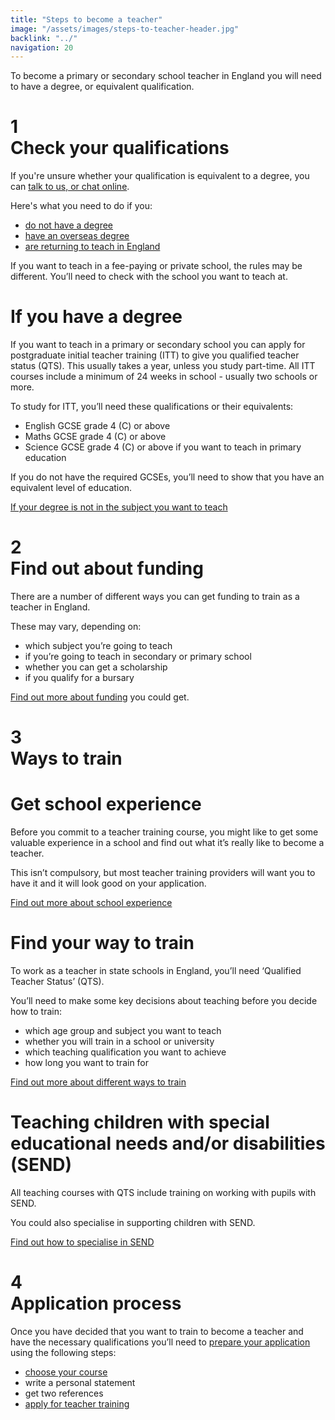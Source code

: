 ```yaml
---
title: "Steps to become a teacher"
image: "/assets/images/steps-to-teacher-header.jpg"
backlink: "../"
navigation: 20
---
```


<div class="content__right">
</div>

<div class="content__left">

<p id="steps" class="content-alert">To become a primary or secondary school teacher in England you will need to have a degree, or equivalent qualification.</p>

  
 <div data-controller="accordion">
  <div class="steps-header" id="step-1" data-action="click->accordion#toggle" data-target="accordion.header">
      <h1>
        <div class="steps-header__number"><span>1</span></div>
        Check your qualifications
        <i id="collapsable-icon-1" class="fas fa-chevron-up"></i>
      </h1>
  </div>
  <div id="collapsable-content-1" class="collapsable" data-target="accordion.content">

  <p>If you're unsure whether your qualification is equivalent to a degree, you can <a href="#talk-to-us">talk to us, or chat online</a>.</p> 

 <p>
    Here's what you need to do if you:
  </p>

  <ul>
  <li><span><a href="./if-you-need-to-get-the-right-qualifications#if-you-dont-have-a-degree">do not have a degree</a></span></li>
  <li><span><a href="/international-candidates">have an overseas degree</a></span></li>
  <li><span><a href="/returning-to-teaching">are returning to teach in England</a></span></li>
  </ul>
  
 <p>If you want to teach in a fee-paying or private school, the rules may be different. You’ll need to check with the school you want to teach at.</p>
 
  <h1>If you have a degree</h1>
      <p>
        If you want to teach in a primary or secondary school you can apply for postgraduate initial teacher training (ITT) to give you qualified teacher status (QTS).  This usually takes a year, unless you study part-time.  All ITT courses include a minimum of 24 weeks in school - usually two schools or more.
      </p>
      <p>
        To study for ITT, you’ll need these qualifications or their equivalents:
      </p>
      
   <ul>
      <li><span>English GCSE grade 4 (C) or above</span></li>
      <li><span>Maths GCSE grade 4 (C) or above</span></li>
      <li><span>Science GCSE grade 4 (C) or above if you want to teach in primary education</span></li>
  </ul>
  
   <p>
        If you do not have the required GCSEs, you’ll need to show that you have an equivalent level of education.
      </p>
      <a href="./if-you-need-to-get-the-right-qualifications#if-your-degree-is-not-in-the-subject-you-want-to-teach">If your degree is not in the subject you want to teach</a>
    </div>
    <div class="steps-header" id="step-2" data-action="click->accordion#toggle" data-target="accordion.header">
      <h1>
        <div class="steps-header__number"><span>2</span></div>
        Find out about funding
        <i id="collapsable-icon-2" class="fas fa-chevron-up"></i>
      </h1>
    </div>
    <div id="collapsable-content-2" class="collapsable" data-target="accordion.content">
      <p>
        There are a number of different ways you can get funding to train as a teacher in England.  
      </p>
      <p>
        These may vary, depending on: 
      </p>
      <ul>
        <li><span><span>which subject you’re going to teach</span></span></li>
        <li><span><span>if you’re going to teach in secondary or primary school</span></span></li>
        <li><span><span>whether you can get a scholarship</span></span></li>
        <li><span><span>if you qualify for a bursary</span></span></li>
      </ul>
      <p>
        <a href="../funding-your-training">Find out more about funding</a> you could get. 
      </p>
    </div>
    <div class="steps-header" id="step-3" data-action="click->accordion#toggle" data-target="accordion.header">
      <h1>
        <div class="steps-header__number"><span>3</span></div>
        Ways to train
        <i id="collapsable-icon-3" class="fas fa-chevron-up"></i>
      </h1>
    </div>
    <div id="collapsable-content-3" class="collapsable" data-target="accordion.content">
    <h1>Get school experience</h1>
  <p>Before you commit to a teacher training course, you might like to get some valuable experience in a school and find out what it’s really like to become a teacher.</p>  
  <p>This isn’t compulsory, but most teacher training providers will want you to have it and it will look good on your application.</p>

  <a href="steps-to-become-a-teacher/school-experience">Find out more about school experience</a>

  <h1>Find your way to train</h1>

  <p>To work as a teacher in state schools in England, you’ll need ‘Qualified Teacher Status’ (QTS).</p>

  <p>You’ll need to make some key decisions about teaching before you decide how to train:</p>

  <ul>
  <li><span><span>which age group and subject you want to teach</span></span></li>
  <li><span><span>whether you will train in a school or university</span></span></li>
  <li><span><span>which teaching qualification you want to achieve</span></span></li>
  <li><span><span>how long you want to train for</span></span></li>
  </ul>

  <a href="https://beta-getintoteaching.education.gov.uk/guidance#5" target="_blank">Find out more about different ways to train</a>


  <h1>Teaching children with special educational needs and/or disabilities (SEND)</h1>
      <p>
        All teaching courses with QTS include training on working with pupils with SEND.
      </p>
      <p>
        You could also specialise in supporting children with SEND.
      </p>
      <a href="https://beta-getintoteaching.education.gov.uk/guidance#teaching-children-with-special-educational-needs-and-or-disabilities-SEND" target="_blank">Find out how to specialise in SEND</a>
    </div>
    <div class="steps-header" id="step-4" data-action="click->accordion#toggle" data-target="accordion.header">
      <h1>
        <div class="steps-header__number"><span>4</span></div>
        Application process
        <i id="collapsable-icon-4" class="fas fa-chevron-up"></i>
      </h1>
    </div>
    <div id="collapsable-content-4" class="collapsable" data-target="accordion.content">
      <p>
        Once you have decided that you want to train to become a teacher and have the necessary qualifications you’ll need to 
        <a href="https://qa.apply-for-teacher-training.education.gov.uk/candidate" target="_blank">prepare your application</a> using the following steps:
      </p>
      <ul>
        <li><span><span><a href="https://www.gov.uk/find-postgraduate-teacher-training-courses">choose your course</a></span></span></li>
        <li><span><span>write a personal statement</span></span></li>
        <li><span><span>get two references</span></span></li>
        <li><span><span><a href="https://qa.apply-for-teacher-training.education.gov.uk/candidate" target="_blank">apply for teacher training</a></span></span></li>
      </ul>
    </div>
  </div>
</div>


